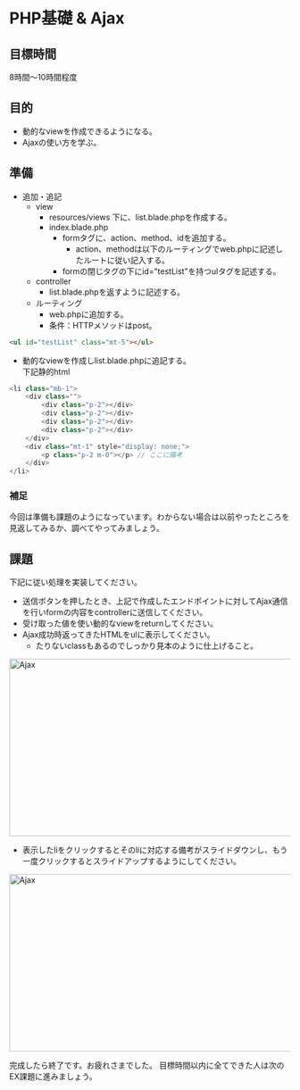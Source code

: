 # PHP基礎 & Ajax

## 目標時間

8時間〜10時間程度

## 目的

- 動的なviewを作成できるようになる。
- Ajaxの使い方を学ぶ。

## 準備

- 追加・追記
    - view
        - resources/views 下に、list.blade.phpを作成する。
        - index.blade.php
            -  formタグに、action、method、idを追加する。
                - action、methodは以下のルーティングでweb.phpに記述したルートに従い記入する。
            - formの閉じタグの下にid="testList"を持つulタグを記述する。
    - controller
        - list.blade.phpを返すように記述する。
    - ルーティング
        - web.phpに追加する。
        - 条件：HTTPメソッドはpost。
```html
<ul id="testList" class="mt-5"></ul>
```


- 動的なviewを作成しlist.blade.phpに追記する。  
下記静的html
```php
<li class="mb-1">
    <div class="">
        <div class="p-2"></div>
        <div class="p-2"></div>
        <div class="p-2"></div>
        <div class="p-2"></div>
    </div>
    <div class="mt-1" style="display: none;">
        <p class="p-2 m-0"></p> // ここに備考
    </div>
</li>
```

### 補足

今回は準備も課題のようになっています。わからない場合は以前やったところを見返してみるか、調べてやってみましょう。

## 課題

下記に従い処理を実装してください。

- 送信ボタンを押したとき、上記で作成したエンドポイントに対してAjax通信を行いformの内容をcontrollerに送信してください。
- 受け取った値を使い動的なviewをreturnしてください。
- Ajax成功時返ってきたHTMLをulに表示してください。
    - たりないclassもあるのでしっかり見本のように仕上げること。
<img src="img/Ajax.png" alt="Ajax" width="640" height="318">

- 表示したliをクリックするとそのliに対応する備考がスライドダウンし、もう一度クリックするとスライドアップするようにしてください。
<img src="img/Ajax_after.png" alt="Ajax" width="640" height="318">

完成したら終了です。お疲れさまでした。
目標時間以内に全てできた人は次のEX課題に進みましょう。
